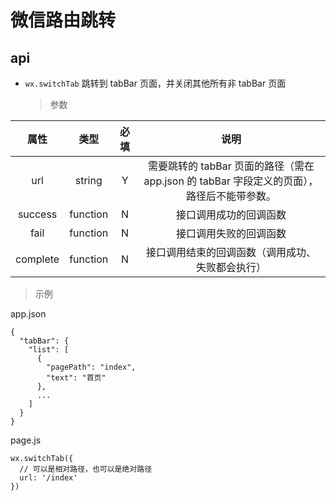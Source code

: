 # 微信路由跳转

## api

- `wx.switchTab`
  跳转到 tabBar 页面，并关闭其他所有非 tabBar 页面
  > 参数

|   属性   |   类型   | 必填 |                                            说明                                            |
| :------: | :------: | :--: | :----------------------------------------------------------------------------------------: |
|   url    |  string  |  Y   | 需要跳转的 tabBar 页面的路径（需在 app.json 的 tabBar 字段定义的页面），路径后不能带参数。 |
| success  | function |  N   |                                   接口调用成功的回调函数                                   |
|   fail   | function |  N   |                                   接口调用失败的回调函数                                   |
| complete | function |  N   |                      接口调用结束的回调函数（调用成功、失败都会执行）                      |

> 示例

app.json

```
{
  "tabBar": {
    "list": [
      {
        "pagePath": "index",
        "text": "首页"
      },
      ...
    ]
  }
}
```

page.js

```
wx.switchTab({
  // 可以是相对路径，也可以是绝对路径
  url: '/index'
})
```
